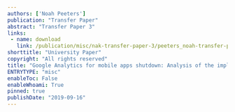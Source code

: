 ```yaml
---
authors: ['Noah Peeters']
publication: "Transfer Paper"
abstract: "Transfer Paper 3"
links:
 - name: download
   link: /publication/misc/nak-transfer-paper-3/peeters_noah-transfer-paper-3.pdf
shorttitle: "University Paper"
copyright: "All rights reserved"
title: "Google Analytics for mobile apps shutdown: Analysis of the implication of switching to Google Firebase."
ENTRYTYPE: "misc"
enableToc: False
enableWhoami: True
pinned: true
publishDate: "2019-09-16"
---
```

